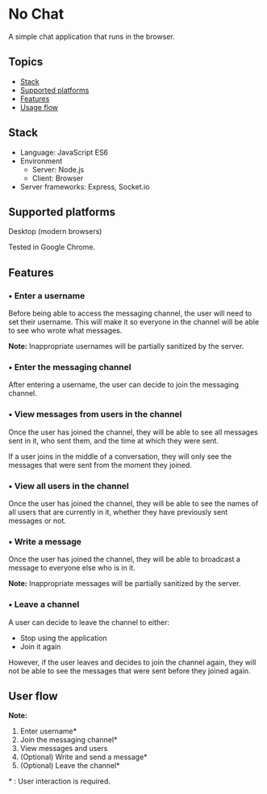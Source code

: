 # No Chat

A simple chat application that runs in the browser.

## Topics
- [Stack](#stack)
- [Supported platforms](#supported-platforms)
- [Features](#features)
- [Usage flow](#user-flow)

## Stack
- Language: JavaScript ES6
- Environment
  - Server: Node.js
  - Client: Browser
- Server frameworks: Express, Socket.io

## Supported platforms
Desktop (modern browsers)

Tested in Google Chrome.

## Features

### • Enter a username
Before being able to access the messaging channel, 
the user will need to set their username.
This will make it so everyone in the channel
will be able to see who wrote what messages.

**Note:** Inappropriate usernames will be partially sanitized by the server.

### • Enter the messaging channel
After entering a username, the user can decide to join the messaging channel.

### • View messages from users in the channel
Once the user has joined the channel, they will be able to see all messages sent in it, 
who sent them, and the time at which they were sent.

If a user joins in the middle of a conversation, they will only see the messages that were sent from the 
moment they joined.

### • View all users in the channel
Once the user has joined the channel, they will be able to see the names of all users
that are currently in it, whether they have previously sent messages or not.

### • Write a message
Once the user has joined the channel, they will be able to broadcast a message to everyone else who is in it.

**Note:** Inappropriate messages will be partially sanitized by the server.

### • Leave a channel

A user can decide to leave the channel to either:
- Stop using the application
- Join it again

However, if the user leaves and decides to join the channel again,
they will not be able to see the messages that were sent before they joined again.

## User flow

**Note:**

1. Enter username* 
2. Join the messaging channel*
3. View messages and users
4. (Optional) Write and send a message*
5. (Optional) Leave the channel*

*&nbsp;: User interaction is required.
